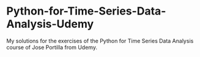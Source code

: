 # Python-for-Time-Series-Data-Analysis-Udemy
My solutions for the exercises of the Python for Time Series Data Analysis course of Jose Portilla from Udemy.
